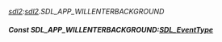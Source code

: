 _[sdl2](../../modules/sdl2/sdl2-module.md):[sdl2](../../modules/sdl2/sdl2-module.md).SDL\_APP\_WILLENTERBACKGROUND_
##### Const SDL\_APP\_WILLENTERBACKGROUND:[SDL_EventType](../../modules/sdl2/sdl2-sdl_eventtype.md)

